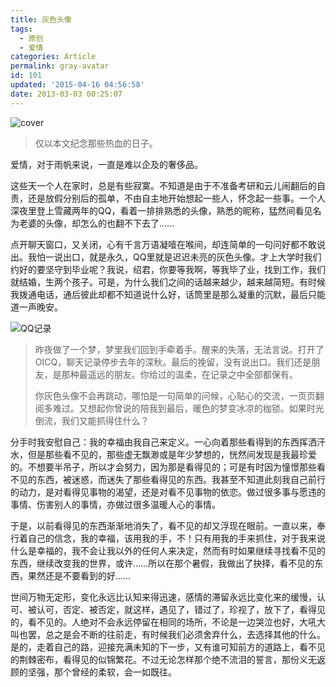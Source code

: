 ```yaml
---
title: 灰色头像
tags:
  - 原创
  - 爱情
categories: Article
permalink: gray-avatar
id: 101
updated: '2015-04-16 04:56:58'
date: 2013-03-03 00:25:07
---
```


![cover](https://cat.yufan.me/cats/20130302161515.jpg)

>仅以本文纪念那些热血的日子。

<!--more-->

爱情，对于雨帆来说，一直是难以企及的奢侈品。

这些天一个人在家时，总是有些寂寞。不知道是由于不准备考研和云儿闹翻后的自责，还是放假分别后的孤单，不由自主地开始想起一些人，怀念起一些事。一个人深夜里登上雪藏两年的QQ，看着一排排熟悉的头像，熟悉的昵称，猛然间看见名为老婆的头像，却怎么的也翻不下去了……

点开聊天窗口，又关闭，心有千言万语凝噎在喉间，却连简单的一句问好都不敢说出。我怕一说出口，就是永久，QQ里就是迟迟未亮的灰色头像。才上大学时我们约好的要坚守到毕业呢？我说，绍君，你要等我啊，等我毕了业，找到工作，我们就结婚，生两个孩子。可是，为什么我们之间的话越来越少，越来越简短。有时候我拨通电话，通后彼此却都不知道说什么好，话筒里是那么凝重的沉默，最后只能道一声晚安。

![QQ记录](https://cat.yufan.me/cats/20130302161513.jpg)

>昨夜做了一个梦，梦里我们回到手牵着手。醒来的失落，无法言说。打开了OICQ，聊天记录停步去年的深秋。最后的挽留，没有说出口。我们还是朋友，是那种最遥远的朋友。你给过的温柔，在记录之中全部都保有。
>
>你灰色头像不会再跳动，哪怕是一句简单的问候，心贴心的交流，一页页翻阅多难过。又想起你曾说的陪我到最后，暖色的梦变冰凉的枷锁。如果时光倒流，我们又能抓得住什么？

分手时我安慰自己：我的幸福由我自己来定义。一心向着那些看得到的东西挥洒汗水，但是那些看不见的，那些虚无飘渺或是年少梦想的，恍然间发现是我最珍爱的。不想要半吊子，所以才会努力，因为那是看得见的；可是有时因为憧憬那些看不见的东西，被迷惑，而迷失了那些看得见的东西。我甚至不知道此刻我自己前行的动力，是对看得见事物的渴望，还是对看不见事物的依恋。做过很多事与愿违的事情、伤害别人的事情，亦做过很多温暖人心的事情。

于是，以前看得见的东西渐渐地消失了，看不见的却又浮现在眼前。一直以来，奉行着自己的信念，我的幸福，该用我的手，不！只有用我的手来抓住，对于我来说什么是幸福的，我不会让我以外的任何人来决定，然而有时如果继续寻找看不见的东西，继续改变我的世界，或许……所以在那个暑假，我做出了抉择，看不见的东西，果然还是不要看到的好……

世间万物无定形，变化永远比认知来得迅速，感情的滞留永远比变化来的缓慢，认可、被认可，否定、被否定，就这样，遇见了，错过了，珍视了，放下了，看得见的，看不见的。人绝对不会永远停留在相同的场所，不论是一边哭泣也好，大吼大叫也罢，总之是会不断的往前走，有时候我们必须舍弃什么，去选择其他的什么。是的，走着自己的路，迎接充满未知的下一步，又有谁可知前方的道路上，看不见的荆棘密布，看得见的似锦繁花。不过无论怎样那个绝不流泪的誓言，那份义无返顾的坚强，那个曾经的柔软，会一如既往。
